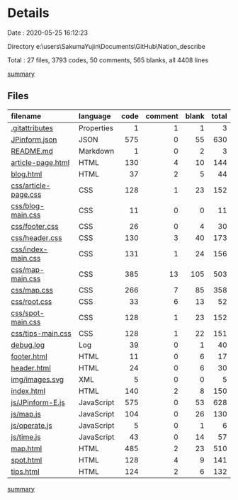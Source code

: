 # Details

Date : 2020-05-25 16:12:23

Directory e:\users\SakumaYujin\Documents\GitHub\Nation_describe

Total : 27 files,  3793 codes, 50 comments, 565 blanks, all 4408 lines

[summary](results.md)

## Files
| filename | language | code | comment | blank | total |
| :--- | :--- | ---: | ---: | ---: | ---: |
| [.gitattributes](/.gitattributes) | Properties | 1 | 1 | 1 | 3 |
| [JPinform.json](/JPinform.json) | JSON | 575 | 0 | 55 | 630 |
| [README.md](/README.md) | Markdown | 1 | 0 | 2 | 3 |
| [article-page.html](/article-page.html) | HTML | 130 | 4 | 10 | 144 |
| [blog.html](/blog.html) | HTML | 37 | 2 | 5 | 44 |
| [css/article-page.css](/css/article-page.css) | CSS | 128 | 1 | 23 | 152 |
| [css/blog-main.css](/css/blog-main.css) | CSS | 11 | 0 | 0 | 11 |
| [css/footer.css](/css/footer.css) | CSS | 26 | 0 | 4 | 30 |
| [css/header.css](/css/header.css) | CSS | 130 | 3 | 40 | 173 |
| [css/index-main.css](/css/index-main.css) | CSS | 131 | 1 | 24 | 156 |
| [css/map-main.css](/css/map-main.css) | CSS | 385 | 13 | 105 | 503 |
| [css/map.css](/css/map.css) | CSS | 266 | 7 | 85 | 358 |
| [css/root.css](/css/root.css) | CSS | 33 | 6 | 13 | 52 |
| [css/spot-main.css](/css/spot-main.css) | CSS | 128 | 1 | 23 | 152 |
| [css/tips-main.css](/css/tips-main.css) | CSS | 128 | 1 | 22 | 151 |
| [debug.log](/debug.log) | Log | 39 | 0 | 1 | 40 |
| [footer.html](/footer.html) | HTML | 11 | 0 | 6 | 17 |
| [header.html](/header.html) | HTML | 24 | 0 | 6 | 30 |
| [img/images.svg](/img/images.svg) | XML | 5 | 0 | 0 | 5 |
| [index.html](/index.html) | HTML | 140 | 2 | 8 | 150 |
| [js/JPinform-E.js](/js/JPinform-E.js) | JavaScript | 575 | 0 | 53 | 628 |
| [js/map.js](/js/map.js) | JavaScript | 104 | 0 | 26 | 130 |
| [js/operate.js](/js/operate.js) | JavaScript | 5 | 0 | 1 | 6 |
| [js/time.js](/js/time.js) | JavaScript | 43 | 0 | 14 | 57 |
| [map.html](/map.html) | HTML | 485 | 2 | 23 | 510 |
| [spot.html](/spot.html) | HTML | 128 | 4 | 9 | 141 |
| [tips.html](/tips.html) | HTML | 124 | 2 | 6 | 132 |

[summary](results.md)